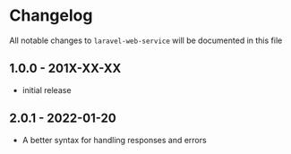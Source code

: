 # Changelog

All notable changes to `laravel-web-service` will be documented in this file

## 1.0.0 - 201X-XX-XX

- initial release

## 2.0.1 - 2022-01-20

- A better syntax for handling responses and errors
